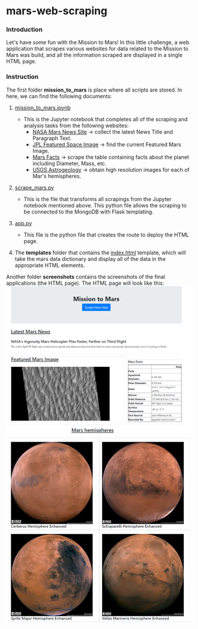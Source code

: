 # mars-web-scraping

### Introduction
Let's have some fun with the Mission to Mars! In this little challenge, a web application that scrapes various websites for data related to the Mission to Mars was build, and all the information scraped are displayed in a single HTML page. 

### Instruction
The first folder **mission_to_mars** is place where all scripts are stored. In here, we can find the following documents:
1. [mission_to_mars.ipynb](https://github.com/Grace-Bijun-Li/mars-web-scraping/blob/main/mission_to_mars/mission_to_mars.ipynb)
    - This is the Jupyter notebook that completes all of the scraping and analysis tasks from the following websites:
        - [NASA Mars News Site](https://mars.nasa.gov/news/) -> collect the latest News Title and Paragraph Text.
        - [JPL Featured Space Image](https://data-class-jpl-space.s3.amazonaws.com/JPL_Space/index.html) -> find the current Featured Mars Image.
        - [Mars Facts](https://space-facts.com/mars/) -> scrape the table containing facts about the planet including Diameter, Mass, etc.
        - [USGS Astrogeology](https://astrogeology.usgs.gov/search/results?q=hemisphere+enhanced&k1=target&v1=Mars) -> obtain high resolution images for each of Mar's hemispheres.

2. [scrape_mars.py](https://github.com/Grace-Bijun-Li/mars-web-scraping/blob/main/mission_to_mars/scrape_mars.py)
    - This is the file that transforms all scrapings from the Jupyter notebook mentioned above. This python file allows the scraping to be connected to the MongoDB with Flask templating.

3. [app.py](https://github.com/Grace-Bijun-Li/mars-web-scraping/blob/main/mission_to_mars/app.py)
    - This file is the python file that creates the route to deploy the HTML page.

4. The **templates** folder that contains the [index.html](https://github.com/Grace-Bijun-Li/mars-web-scraping/blob/main/mission_to_mars/templates/index.html) template, which will take the mars data dictionary and display all of the data in the appropriate HTML elements.

Another folder **screenshots** contains the screenshots of the final applications (the HTML page). The HTML page will look like this:
![final_application_1.png](https://github.com/Grace-Bijun-Li/mars-web-scraping/blob/main/screenshots/final_application_1.PNG)
![final_application_2.png](https://github.com/Grace-Bijun-Li/mars-web-scraping/blob/main/screenshots/final_application_2.PNG)